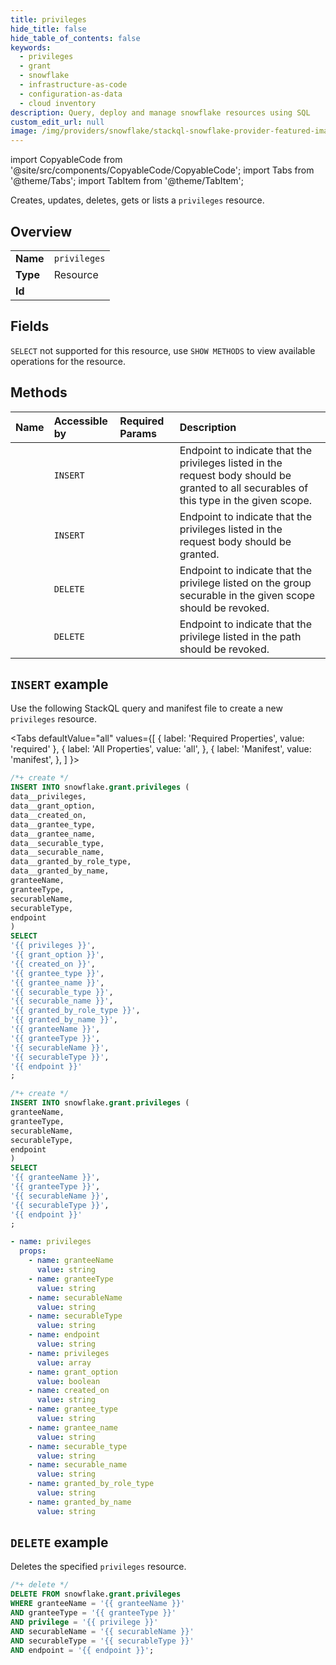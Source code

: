 ```yaml
---
title: privileges
hide_title: false
hide_table_of_contents: false
keywords:
  - privileges
  - grant
  - snowflake
  - infrastructure-as-code
  - configuration-as-data
  - cloud inventory
description: Query, deploy and manage snowflake resources using SQL
custom_edit_url: null
image: /img/providers/snowflake/stackql-snowflake-provider-featured-image.png
---
```


import CopyableCode from '@site/src/components/CopyableCode/CopyableCode';
import Tabs from '@theme/Tabs';
import TabItem from '@theme/TabItem';

Creates, updates, deletes, gets or lists a <code>privileges</code> resource.

## Overview
<table><tbody>
<tr><td><b>Name</b></td><td><code>privileges</code></td></tr>
<tr><td><b>Type</b></td><td>Resource</td></tr>
<tr><td><b>Id</b></td><td><CopyableCode code="snowflake.grant.privileges" /></td></tr>
</tbody></table>

## Fields
`SELECT` not supported for this resource, use `SHOW METHODS` to view available operations for the resource.


## Methods
| Name | Accessible by | Required Params | Description |
|:-----|:--------------|:----------------|:------------|
| <CopyableCode code="grant_group_privilege" /> | `INSERT` | <CopyableCode code="bulkGrantType, granteeName, granteeType, scopeName, scopeType, securableTypePlural, endpoint" /> | Endpoint to indicate that the privileges listed in the request body should be granted to all securables of this type in the given scope. |
| <CopyableCode code="grant_privilege" /> | `INSERT` | <CopyableCode code="granteeName, granteeType, securableName, securableType, endpoint" /> | Endpoint to indicate that the privileges listed in the request body should be granted. |
| <CopyableCode code="revoke_group_privilege" /> | `DELETE` | <CopyableCode code="bulkGrantType, granteeName, granteeType, privilege, scopeName, scopeType, securableTypePlural, endpoint" /> | Endpoint to indicate that the privilege listed on the group securable in the given scope should be revoked. |
| <CopyableCode code="revoke_privilege" /> | `DELETE` | <CopyableCode code="granteeName, granteeType, privilege, securableName, securableType, endpoint" /> | Endpoint to indicate that the privilege listed in the path should be revoked. |

## `INSERT` example

Use the following StackQL query and manifest file to create a new <code>privileges</code> resource.

<Tabs
    defaultValue="all"
    values={[
        { label: 'Required Properties', value: 'required' },
        { label: 'All Properties', value: 'all', },
        { label: 'Manifest', value: 'manifest', },
    ]
}>
<TabItem value="all">

```sql
/*+ create */
INSERT INTO snowflake.grant.privileges (
data__privileges,
data__grant_option,
data__created_on,
data__grantee_type,
data__grantee_name,
data__securable_type,
data__securable_name,
data__granted_by_role_type,
data__granted_by_name,
granteeName,
granteeType,
securableName,
securableType,
endpoint
)
SELECT 
'{{ privileges }}',
'{{ grant_option }}',
'{{ created_on }}',
'{{ grantee_type }}',
'{{ grantee_name }}',
'{{ securable_type }}',
'{{ securable_name }}',
'{{ granted_by_role_type }}',
'{{ granted_by_name }}',
'{{ granteeName }}',
'{{ granteeType }}',
'{{ securableName }}',
'{{ securableType }}',
'{{ endpoint }}'
;
```
</TabItem>

<TabItem value="required">

```sql
/*+ create */
INSERT INTO snowflake.grant.privileges (
granteeName,
granteeType,
securableName,
securableType,
endpoint
)
SELECT 
'{{ granteeName }}',
'{{ granteeType }}',
'{{ securableName }}',
'{{ securableType }}',
'{{ endpoint }}'
;
```
</TabItem>

<TabItem value="manifest">

```yaml
- name: privileges
  props:
    - name: granteeName
      value: string
    - name: granteeType
      value: string
    - name: securableName
      value: string
    - name: securableType
      value: string
    - name: endpoint
      value: string
    - name: privileges
      value: array
    - name: grant_option
      value: boolean
    - name: created_on
      value: string
    - name: grantee_type
      value: string
    - name: grantee_name
      value: string
    - name: securable_type
      value: string
    - name: securable_name
      value: string
    - name: granted_by_role_type
      value: string
    - name: granted_by_name
      value: string

```
</TabItem>
</Tabs>

## `DELETE` example

Deletes the specified <code>privileges</code> resource.

```sql
/*+ delete */
DELETE FROM snowflake.grant.privileges
WHERE granteeName = '{{ granteeName }}'
AND granteeType = '{{ granteeType }}'
AND privilege = '{{ privilege }}'
AND securableName = '{{ securableName }}'
AND securableType = '{{ securableType }}'
AND endpoint = '{{ endpoint }}';
```
